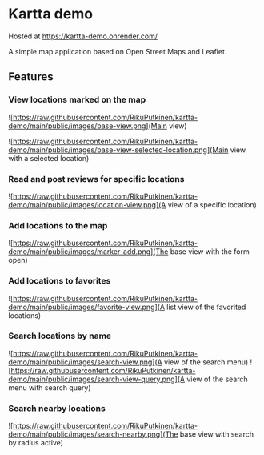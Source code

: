# Kartta demo

Hosted at <https://kartta-demo.onrender.com/>

A simple map application based on Open Street Maps and Leaflet.

## Features

### View locations marked on the map
![https://raw.githubusercontent.com/RikuPutkinen/kartta-demo/main/public/images/base-view.png](Main view)

![https://raw.githubusercontent.com/RikuPutkinen/kartta-demo/main/public/images/base-view-selected-location.png](Main view with a selected location)

### Read and post reviews for specific locations
![https://raw.githubusercontent.com/RikuPutkinen/kartta-demo/main/public/images/location-view.png](A view of a specific location)

### Add locations to the map
![https://raw.githubusercontent.com/RikuPutkinen/kartta-demo/main/public/images/marker-add.png](The base view with the form open)

### Add locations to favorites
![https://raw.githubusercontent.com/RikuPutkinen/kartta-demo/main/public/images/favorite-view.png](A list view of the favorited locations)

### Search locations by name
![https://raw.githubusercontent.com/RikuPutkinen/kartta-demo/main/public/images/search-view.png](A view of the search menu)
![https://raw.githubusercontent.com/RikuPutkinen/kartta-demo/main/public/images/search-view-query.png](A view of the search menu with search query)

### Search nearby locations
![https://raw.githubusercontent.com/RikuPutkinen/kartta-demo/main/public/images/search-nearby.png](The base view with search by radius active)
